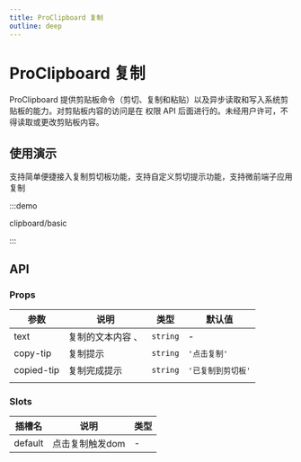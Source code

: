 ```yaml
---
title: ProClipboard 复制
outline: deep
---
```


# ProClipboard 复制

ProClipboard 提供剪贴板命令（剪切、复制和粘贴）以及异步读取和写入系统剪贴板的能力。对剪贴板内容的访问是在 权限 API 后面进行的。未经用户许可，不得读取或更改剪贴板内容。

## 使用演示

支持简单便捷接入复制剪切板功能，支持自定义剪切提示功能，支持微前端子应用复制

:::demo

clipboard/basic

:::

## API

### Props

| 参数       | 说明              | 类型     | 默认值             |
| ---------- | ----------------- | -------- | ------------------ |
| text       | 复制的文本内容 、 | `string` | -                  |
| copy-tip   | 复制提示          | `string` | `'点击复制'`       |
| copied-tip | 复制完成提示      | `string` | `'已复制到剪切板'` |
|  |

### Slots

| 插槽名  | 说明            | 类型 |
| ------- | --------------- | ---- |
| default | 点击复制触发dom | -    |
